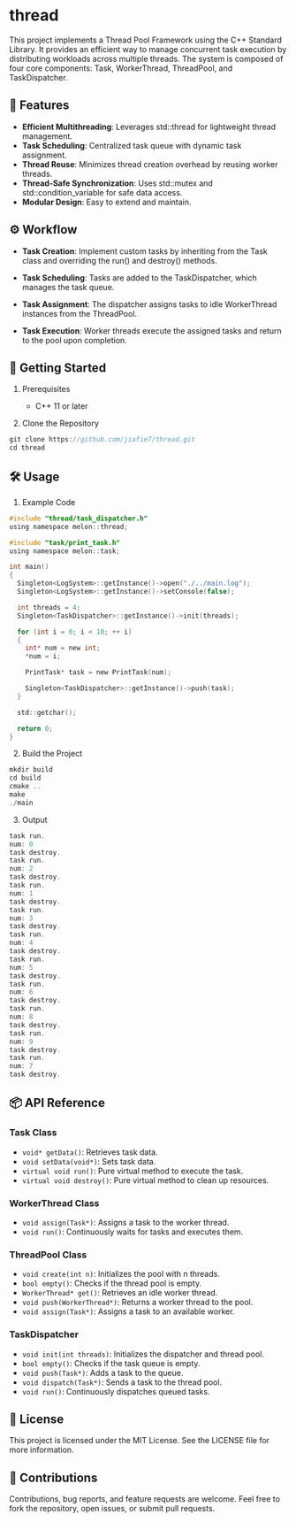 # thread

This project implements a Thread Pool Framework using the C++ Standard Library. It provides an efficient way to manage concurrent task execution by distributing workloads across multiple threads. The system is composed of four core components: Task, WorkerThread, ThreadPool, and TaskDispatcher.

## 🚀 Features

- **Efficient Multithreading**: Leverages std::thread for lightweight thread management.
- **Task Scheduling**: Centralized task queue with dynamic task assignment.
- **Thread Reuse**: Minimizes thread creation overhead by reusing worker threads.
- **Thread-Safe Synchronization**: Uses std::mutex and std::condition_variable for safe data access.
- **Modular Design**: Easy to extend and maintain.

## ⚙️ Workflow

- **Task Creation**: Implement custom tasks by inheriting from the Task class and overriding the run() and destroy() methods.

- **Task Scheduling**: Tasks are added to the TaskDispatcher, which manages the task queue.

- **Task Assignment**: The dispatcher assigns tasks to idle WorkerThread instances from the ThreadPool.

- **Task Execution**: Worker threads execute the assigned tasks and return to the pool upon completion.

## 📄 Getting Started

1. Prerequisites

   - C++ 11 or later

2. Clone the Repository

```c
git clone https://github.com/jiafie7/thread.git
cd thread
```

## 🛠️ Usage

1. Example Code

```c
#include "thread/task_dispatcher.h"
using namespace melon::thread;

#include "task/print_task.h"
using namespace melon::task;

int main()
{
  Singleton<LogSystem>::getInstance()->open("./../main.log");
  Singleton<LogSystem>::getInstance()->setConsole(false);

  int threads = 4;
  Singleton<TaskDispatcher>::getInstance()->init(threads);

  for (int i = 0; i < 10; ++ i)
  {
    int* num = new int;
    *num = i;

    PrintTask* task = new PrintTask(num);

    Singleton<TaskDispatcher>::getInstance()->push(task);
  }

  std::getchar();

  return 0;
}
```

2. Build the Project

```c
mkdir build
cd build
cmake ..
make
./main
```

3. Output

```c
task run.
num: 0
task destroy.
task run.
num: 2
task destroy.
task run.
num: 1
task destroy.
task run.
num: 3
task destroy.
task run.
num: 4
task destroy.
task run.
num: 5
task destroy.
task run.
num: 6
task destroy.
task run.
num: 8
task destroy.
task run.
num: 9
task destroy.
task run.
num: 7
task destroy.
```

## 📦 API Reference

### Task Class

- `void* getData()`: Retrieves task data.
- `void setData(void*)`: Sets task data.
- `virtual void run()`: Pure virtual method to execute the task.
- `virtual void destroy()`: Pure virtual method to clean up resources.

### WorkerThread Class

- `void assign(Task*)`: Assigns a task to the worker thread.
- `void run()`: Continuously waits for tasks and executes them.

### ThreadPool Class

- `void create(int n)`: Initializes the pool with n threads.
- `bool empty()`: Checks if the thread pool is empty.
- `WorkerThread* get()`: Retrieves an idle worker thread.
- `void push(WorkerThread*)`: Returns a worker thread to the pool.
- `void assign(Task*)`: Assigns a task to an available worker.

### TaskDispatcher

- `void init(int threads)`: Initializes the dispatcher and thread pool.
- `bool empty()`: Checks if the task queue is empty.
- `void push(Task*)`: Adds a task to the queue.
- `void dispatch(Task*)`: Sends a task to the thread pool.
- `void run()`: Continuously dispatches queued tasks.

## 📜 License

This project is licensed under the MIT License. See the LICENSE file for more information.

## 🤝 Contributions

Contributions, bug reports, and feature requests are welcome. Feel free to fork the repository, open issues, or submit pull requests.
